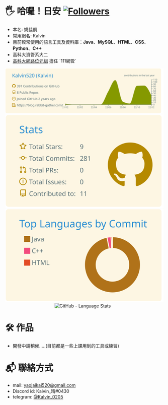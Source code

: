 # 🖐️ 哈囉！日安  [![Followers](https://img.shields.io/github/followers/Kalvin520?style=flat-square)](https://github.com/Kalvin520)  
- 本名: 姚佳凱
- 常用網名: Kalvin
- 目前較常使用的語言工具及資料庫：**Java**、**MySQL**、**HTML**、**CSS**、**Python**、**C++**
- 高科大資管系大二
- [高科大網路位元組]([https://ckcsc.net](https://www.facebook.com/NetworksBYTE/)) 擔任 `111網管`

<div align="center">
<img src="https://raw.githubusercontent.com/Kalvin520/Kalvin520/master/profile-summary-card-output/solarized/0-profile-details.svg" alt="">
<img src="https://raw.githubusercontent.com/Kalvin520/Kalvin520/master/profile-summary-card-output/solarized/3-stats.svg" alt="">
<img src="https://raw.githubusercontent.com/Kalvin520/Kalvin520/master/profile-summary-card-output/solarized/2-most-commit-language.svg" alt="">
<img width=src="https://github-readme-stats.vercel.app/api/top-langs/?username=Kalvin520&bg_color=90,DAFFEF,FCFFFD" alt="GitHub - Language Stats">
    &nbsp;&nbsp;
</div>

# 🛠 作品
- 開發中請稍候.....(目前都是一些上課用到的工具或練習) 

# 📬 聯絡方式
- mail: [yaojaikai520@gmail.com](mailto:yaojaikai520@gmail.com)
- Discord id: Kalvin_晴#0430
- telegram: [@Kalvin_0205](https://t.me/Kalvin_0205)
